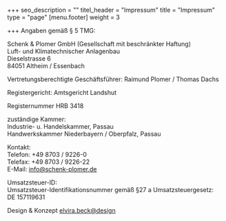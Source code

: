 +++
seo_description = ""
titel_header = "Impressum"
title = "Impressum"
type = "page"
[menu.footer]
weight = 3

+++
Angaben gemäß § 5 TMG:

Schenk & Plomer GmbH (Gesellschaft mit beschränkter Haftung)  
Luft- und Klimatechnischer Anlagenbau  
Dieselstrasse 6  
84051 Altheim / Essenbach

Vertretungsberechtigte Geschäftsführer: Raimund Plomer / Thomas Dachs

Registergericht: Amtsgericht Landshut

Registernummer HRB 3418

zuständige Kammer:  
Industrie- u. Handelskammer, Passau  
Handwerkskammer Niederbayern / Oberpfalz, Passau

Kontakt:  
Telefon:  +49 8703 / 9226-0  
Telefax: +49 8703 / 9226-22  
E-Mail:  info@schenk-plomer.de

Umsatzsteuer-ID:  
Umsatzsteuer-Identifikationsnummer gemäß §27 a Umsatzsteuergesetz:  
DE 157119631

Design & Konzept
[elvira.beck@design](http://elvirabeck-design.de)